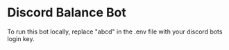 # Discord Balance Bot

To run this bot locally, replace "abcd" in the .env file with your discord bots login key.
 

